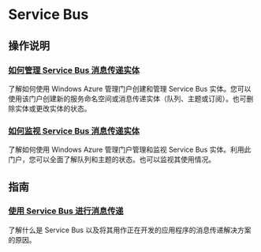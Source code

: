 <div class="dev-center" style="margin-top: 25px;">
<h1>Service Bus</h1>
<!--<div class="hero">
<h1>提供针对基于云的服务和应用程序的安全和标识管理。</h1>
<div style="cursor: pointer; background-image: url('/media/manage_generic.png')!important;" class="video" onclick="document.location.href='http://go.microsoft.com/fwlink/p/?LinkID=256437'"><span class="icon">播放视频</span></div>
<div class="left-cont"><br />
<h2>观看该视频以了解有关现在可使用的 Windows Azure Active Directory 功能的更多信息。</h2>
<br /><br /><a href="https://manage.windowsazure.cn" class="site-arrowlink-dev">登录到管理门户<br /></a></div>
</div>-->
<div class="dev-articles">
<h2>操作说明</h2>
<div class="article green">
<h3><a href="/zh-cn/manage/services/service-bus/manage-service-bus-messaging-entities/">如何管理 Service Bus 消息传递实体 </a></h3>
<p>了解如何使用 Windows Azure 管理门户创建和管理 Service Bus 实体。您可以使用该门户创建新的服务命名空间或消息传递实体（队列、主题或订阅）。也可删除实体或更改实体的状态。</p>
</div>
<div class="article red">
<h3><a href="/zh-cn/manage/services/service-bus/monitor-service-bus-messaging-entities/">如何监视 Service Bus 消息传递实体 </a></h3>
<p>了解如何使用 Windows Azure 管理门户管理和监视 Service Bus 实体。利用此门户，您可以全面了解队列和主题的状态。也可以监视其使用情况。</p>
</div>
<h2>指南</h2>
<div class="article green">
<h3><a href="/zh-cn/develop/net/fundamentals/hybrid-solutions/">使用 Service Bus 进行消息传递</a></h3>
<p>了解什么是 Service Bus 以及将其用作正在开发的应用程序的消息传递解决方案的原因。</p>
</div>
</div>
</div>